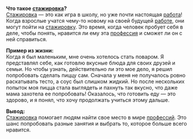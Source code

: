 **Что такое [стажировка](Стажировка.md)?**  
[Стажировка](Стажировка.md) — это как игра в школу, но уже почти настоящая [работа](Профессия.md)! Когда взрослые учатся чему-то новому на своей будущей [работе](Профессия.md), они могут пойти на [стажировку](Стажировка.md). Это время, когда человек пробует себя в деле, чтобы понять, нравится ли ему эта [профессия](Профессия.md) и сможет ли он с ней справиться.

**Пример из жизни:**  
Когда я был маленьким, мне очень хотелось стать поваром. Я представлял себе, как готовлю вкусные блюда для своих друзей и семьи. Но чтобы узнать, действительно ли это мое дело, я решил попробовать сделать пиццу сам. Сначала у меня не получалось ровно раскатывать тесто, а соус был слишком жидкий. Но после нескольких попыток моя пицца стала выглядеть и пахнуть так вкусно, что даже мама захотела ее попробовать! Оказалось, что готовить еду — это здорово, и я понял, что хочу продолжать учиться этому дальше.

**Вывод:**  
[Стажировка](Стажировка.md) помогает людям найти свое место в мире [профессий](Профессия.md). Это шанс попробовать разные занятия и выбрать то, которое больше всего нравится.